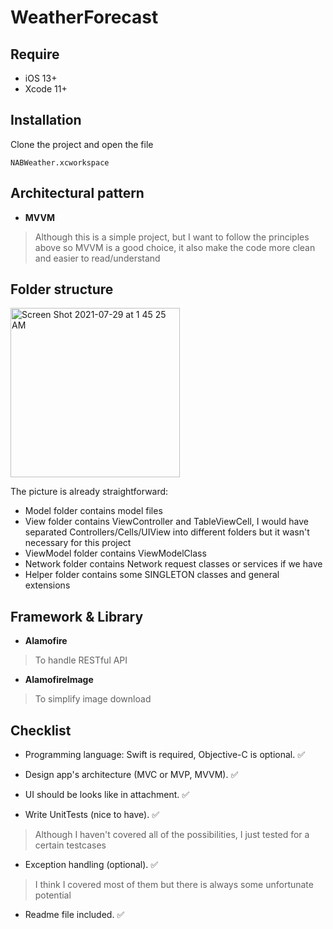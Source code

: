 # WeatherForecast

## Require
- iOS 13+
- Xcode 11+


## Installation

Clone the project and open the file 
```
NABWeather.xcworkspace
```

## **Architectural pattern**
- **MVVM**
> Although this is a simple project, but I want to follow the principles above so MVVM is a good choice, it also make the code more clean and easier to read/understand

## Folder structure

<img width="271" alt="Screen Shot 2021-07-29 at 1 45 25 AM" src="https://user-images.githubusercontent.com/40392131/127380144-28939057-e442-4d5f-a736-aa2a36f7fca9.png">

The picture is already straightforward:
- Model folder contains model files
- View folder contains ViewController and TableViewCell, I would have separated Controllers/Cells/UIView into different folders but it wasn't necessary for this project
- ViewModel folder contains ViewModelClass
- Network folder contains Network request classes or services if we have
- Helper folder contains some SINGLETON classes and general extensions

## Framework & Library
- **Alamofire**
> To handle RESTful API
- **AlamofireImage**
> To simplify image download

## Checklist
- Programming language: Swift is required, Objective-C is optional. ✅

- Design app's architecture (MVC or MVP, MVVM). ✅
- UI should be looks like in attachment. ✅
- Write UnitTests (nice to have). ✅
> Although I haven't covered all of the possibilities, I just tested for a certain testcases 
- Exception handling (optional). ✅
> I think I covered most of them but there is always some unfortunate potential
- Readme file included. ✅

